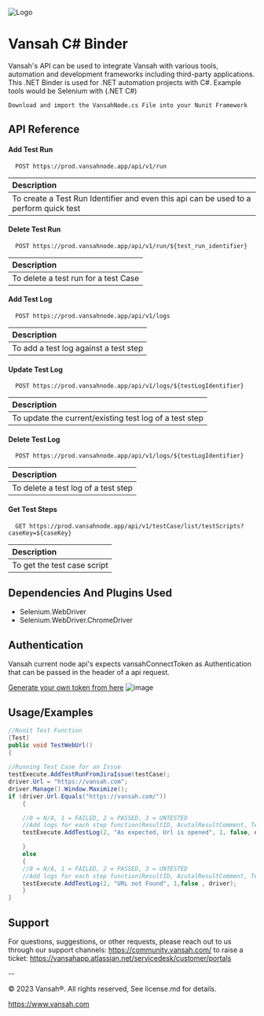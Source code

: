 
![Logo](https://vansah.com/wp-content/uploads/2022/06/512x512.png)

# Vansah C# Binder
Vansah's API can be used to integrate Vansah with various tools, automation and development frameworks including third-party applications. This .NET Binder is used for .NET automation projects with C#. Example tools would be Selenium with (.NET C#)



    Download and import the VansahNode.cs File into your Nunit Framework

   

## API Reference

#### Add Test Run

```http
  POST https://prod.vansahnode.app/api/v1/run
```
| Description                     |
:-------------------------------- |
|To create a Test Run Identifier and even this api can be used to a perform quick test |

#### Delete Test Run

```http
  POST https://prod.vansahnode.app/api/v1/run/${test_run_identifier}
```

| Description                     |
:-------------------------------- |
|To delete a test run for a test Case |

#### Add Test Log

```http
  POST https://prod.vansahnode.app/api/v1/logs
```
| Description                     |
:-------------------------------- |
|To add a test log against a test step |

#### Update Test Log

```http
  POST https://prod.vansahnode.app/api/v1/logs/${testLogIdentifier}
```

| Description                     |
:-------------------------------- |
|To update the current/existing test log of a test step|

#### Delete Test Log

```http
  POST https://prod.vansahnode.app/api/v1/logs/${testLogIdentifier}
```
| Description                     |
:-------------------------------- |
|To delete a test log of a test step|

#### Get Test Steps

```http
  GET https://prod.vansahnode.app/api/v1/testCase/list/testScripts?caseKey=${caseKey}
```

| Description                     |
:-------------------------------- |
|To get the test case script|




##  Dependencies And Plugins Used

- Selenium.WebDriver
- Selenium.WebDriver.ChromeDriver

## Authentication
Vansah current node api's expects vansahConnectToken as Authentication that can be passed in the header of a api request. 

<a href="https://community.vansah.com/posts/how-to-create-a-vansah-api-token-in-jira">Generate your own token from here</a>
![image](https://github.com/testpointcorp/Vansah-CSharp-Binder/assets/95007067/e13e0d45-a012-4abd-9618-2916a256b5f0)

## Usage/Examples

```java
//Nunit Test Function
[Test]
public void TestWebUrl()
{
           
//Running Test Case for an Issue
testExecute.AddTestRunFromJiraIssue(testCase);
driver.Url = "https://vansah.com";
driver.Manage().Window.Maximize();
if (driver.Url.Equals("https://vansah.com/"))
    {

    //0 = N/A, 1 = FAILED, 2 = PASSED, 3 = UNTESTED
    //Add logs for each step function(ResultID, AcutalResultComment, TestStepID, screenshotTrueorFalse, chromedriver/OtherBroswerdriver);
    testExecute.AddTestLog(2, "As expected, Url is opened", 1, false, driver);

    }
    else
    {
    //0 = N/A, 1 = FAILED, 2 = PASSED, 3 = UNTESTED
    //Add logs for each step function(ResultID, AcutalResultComment, TestStepID, screenshotTrueorFalse, chromedriver/OtherBroswerdriver);
    testExecute.AddTestLog(2, "URL not Found", 1,false , driver);
    }
}
```
## Support
For questions, suggestions, or other requests, please reach out to us through our support channels: https://community.vansah.com/ to raise a ticket: https://vansahapp.atlassian.net/servicedesk/customer/portals

--

© 2023 Vansah®. All rights reserved, See license.md for details.

https://www.vansah.com
